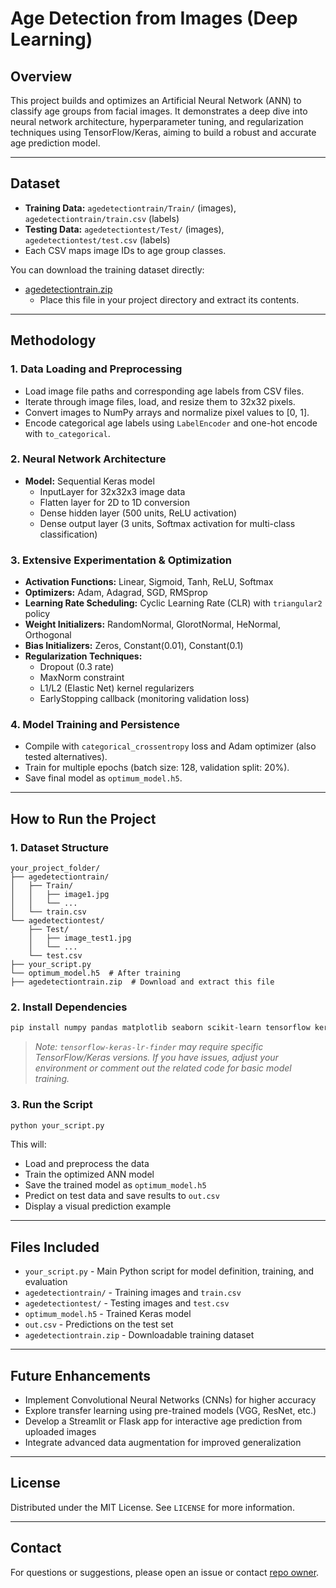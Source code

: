 # Age Detection from Images (Deep Learning)

## Overview
This project builds and optimizes an Artificial Neural Network (ANN) to classify age groups from facial images. It demonstrates a deep dive into neural network architecture, hyperparameter tuning, and regularization techniques using TensorFlow/Keras, aiming to build a robust and accurate age prediction model.

---

## Dataset
- **Training Data:** `agedetectiontrain/Train/` (images), `agedetectiontrain/train.csv` (labels)
- **Testing Data:** `agedetectiontest/Test/` (images), `agedetectiontest/test.csv` (labels)
- Each CSV maps image IDs to age group classes.

You can download the training dataset directly:
- [agedetectiontrain.zip](https://infyspringboard.onwingspan.com/common-content-store/Shared/Shared/Public/lex_auth_012776431940165632236_shared/web-hosted/assets/agedetectiontrain.zip)
  - Place this file in your project directory and extract its contents.

---

## Methodology

### 1. Data Loading and Preprocessing
- Load image file paths and corresponding age labels from CSV files.
- Iterate through image files, load, and resize them to 32x32 pixels.
- Convert images to NumPy arrays and normalize pixel values to [0, 1].
- Encode categorical age labels using `LabelEncoder` and one-hot encode with `to_categorical`.

### 2. Neural Network Architecture
- **Model:** Sequential Keras model
    - InputLayer for 32x32x3 image data
    - Flatten layer for 2D to 1D conversion
    - Dense hidden layer (500 units, ReLU activation)
    - Dense output layer (3 units, Softmax activation for multi-class classification)

### 3. Extensive Experimentation & Optimization
- **Activation Functions:** Linear, Sigmoid, Tanh, ReLU, Softmax
- **Optimizers:** Adam, Adagrad, SGD, RMSprop
- **Learning Rate Scheduling:** Cyclic Learning Rate (CLR) with `triangular2` policy
- **Weight Initializers:** RandomNormal, GlorotNormal, HeNormal, Orthogonal
- **Bias Initializers:** Zeros, Constant(0.01), Constant(0.1)
- **Regularization Techniques:**
    - Dropout (0.3 rate)
    - MaxNorm constraint
    - L1/L2 (Elastic Net) kernel regularizers
    - EarlyStopping callback (monitoring validation loss)

### 4. Model Training and Persistence
- Compile with `categorical_crossentropy` loss and Adam optimizer (also tested alternatives).
- Train for multiple epochs (batch size: 128, validation split: 20%).
- Save final model as `optimum_model.h5`.

---

## How to Run the Project

### 1. Dataset Structure

```
your_project_folder/
├── agedetectiontrain/
│   ├── Train/
│   │   ├── image1.jpg
│   │   └── ...
│   └── train.csv
└── agedetectiontest/
    ├── Test/
    │   ├── image_test1.jpg
    │   └── ...
    └── test.csv
├── your_script.py
└── optimum_model.h5  # After training
├── agedetectiontrain.zip  # Download and extract this file
```

### 2. Install Dependencies

```sh
pip install numpy pandas matplotlib seaborn scikit-learn tensorflow keras imageio Pillow tensorflow-keras-lr-finder
```
> _Note: `tensorflow-keras-lr-finder` may require specific TensorFlow/Keras versions. If you have issues, adjust your environment or comment out the related code for basic model training._

### 3. Run the Script

```sh
python your_script.py
```

This will:
- Load and preprocess the data
- Train the optimized ANN model
- Save the trained model as `optimum_model.h5`
- Predict on test data and save results to `out.csv`
- Display a visual prediction example

---

## Files Included
- `your_script.py` - Main Python script for model definition, training, and evaluation
- `agedetectiontrain/` - Training images and `train.csv`
- `agedetectiontest/` - Testing images and `test.csv`
- `optimum_model.h5` - Trained Keras model
- `out.csv` - Predictions on the test set
- `agedetectiontrain.zip` - Downloadable training dataset

---

## Future Enhancements
- Implement Convolutional Neural Networks (CNNs) for higher accuracy
- Explore transfer learning using pre-trained models (VGG, ResNet, etc.)
- Develop a Streamlit or Flask app for interactive age prediction from uploaded images
- Integrate advanced data augmentation for improved generalization

---

## License
Distributed under the MIT License. See `LICENSE` for more information.

---

## Contact
For questions or suggestions, please open an issue or contact [repo owner](https://github.com/ARYANNNN1234).
